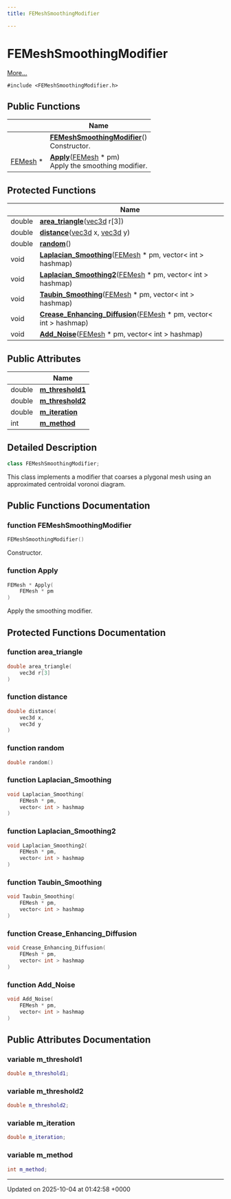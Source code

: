 ```yaml
---
title: FEMeshSmoothingModifier

---
```


# FEMeshSmoothingModifier



 [More...](#detailed-description)


`#include <FEMeshSmoothingModifier.h>`

## Public Functions

|                | Name           |
| -------------- | -------------- |
| | **[FEMeshSmoothingModifier](../Classes/classFEMeshSmoothingModifier.md#function-femeshsmoothingmodifier)**()<br>Constructor.  |
| [FEMesh](../Classes/classFEMesh.md) * | **[Apply](../Classes/classFEMeshSmoothingModifier.md#function-apply)**([FEMesh](../Classes/classFEMesh.md) * pm)<br>Apply the smoothing modifier.  |

## Protected Functions

|                | Name           |
| -------------- | -------------- |
| double | **[area_triangle](../Classes/classFEMeshSmoothingModifier.md#function-area-triangle)**([vec3d](../Classes/classvec3d.md) r[3]) |
| double | **[distance](../Classes/classFEMeshSmoothingModifier.md#function-distance)**([vec3d](../Classes/classvec3d.md) x, [vec3d](../Classes/classvec3d.md) y) |
| double | **[random](../Classes/classFEMeshSmoothingModifier.md#function-random)**() |
| void | **[Laplacian_Smoothing](../Classes/classFEMeshSmoothingModifier.md#function-laplacian-smoothing)**([FEMesh](../Classes/classFEMesh.md) * pm, vector< int > hashmap) |
| void | **[Laplacian_Smoothing2](../Classes/classFEMeshSmoothingModifier.md#function-laplacian-smoothing2)**([FEMesh](../Classes/classFEMesh.md) * pm, vector< int > hashmap) |
| void | **[Taubin_Smoothing](../Classes/classFEMeshSmoothingModifier.md#function-taubin-smoothing)**([FEMesh](../Classes/classFEMesh.md) * pm, vector< int > hashmap) |
| void | **[Crease_Enhancing_Diffusion](../Classes/classFEMeshSmoothingModifier.md#function-crease-enhancing-diffusion)**([FEMesh](../Classes/classFEMesh.md) * pm, vector< int > hashmap) |
| void | **[Add_Noise](../Classes/classFEMeshSmoothingModifier.md#function-add-noise)**([FEMesh](../Classes/classFEMesh.md) * pm, vector< int > hashmap) |

## Public Attributes

|                | Name           |
| -------------- | -------------- |
| double | **[m_threshold1](../Classes/classFEMeshSmoothingModifier.md#variable-m-threshold1)**  |
| double | **[m_threshold2](../Classes/classFEMeshSmoothingModifier.md#variable-m-threshold2)**  |
| double | **[m_iteration](../Classes/classFEMeshSmoothingModifier.md#variable-m-iteration)**  |
| int | **[m_method](../Classes/classFEMeshSmoothingModifier.md#variable-m-method)**  |

## Detailed Description

```cpp
class FEMeshSmoothingModifier;
```


This class implements a modifier that coarses a plygonal mesh using an approximated centroidal voronoi diagram. 

## Public Functions Documentation

### function FEMeshSmoothingModifier

```cpp
FEMeshSmoothingModifier()
```

Constructor. 

### function Apply

```cpp
FEMesh * Apply(
    FEMesh * pm
)
```

Apply the smoothing modifier. 

## Protected Functions Documentation

### function area_triangle

```cpp
double area_triangle(
    vec3d r[3]
)
```


### function distance

```cpp
double distance(
    vec3d x,
    vec3d y
)
```


### function random

```cpp
double random()
```


### function Laplacian_Smoothing

```cpp
void Laplacian_Smoothing(
    FEMesh * pm,
    vector< int > hashmap
)
```


### function Laplacian_Smoothing2

```cpp
void Laplacian_Smoothing2(
    FEMesh * pm,
    vector< int > hashmap
)
```


### function Taubin_Smoothing

```cpp
void Taubin_Smoothing(
    FEMesh * pm,
    vector< int > hashmap
)
```


### function Crease_Enhancing_Diffusion

```cpp
void Crease_Enhancing_Diffusion(
    FEMesh * pm,
    vector< int > hashmap
)
```


### function Add_Noise

```cpp
void Add_Noise(
    FEMesh * pm,
    vector< int > hashmap
)
```


## Public Attributes Documentation

### variable m_threshold1

```cpp
double m_threshold1;
```


### variable m_threshold2

```cpp
double m_threshold2;
```


### variable m_iteration

```cpp
double m_iteration;
```


### variable m_method

```cpp
int m_method;
```


-------------------------------

Updated on 2025-10-04 at 01:42:58 +0000